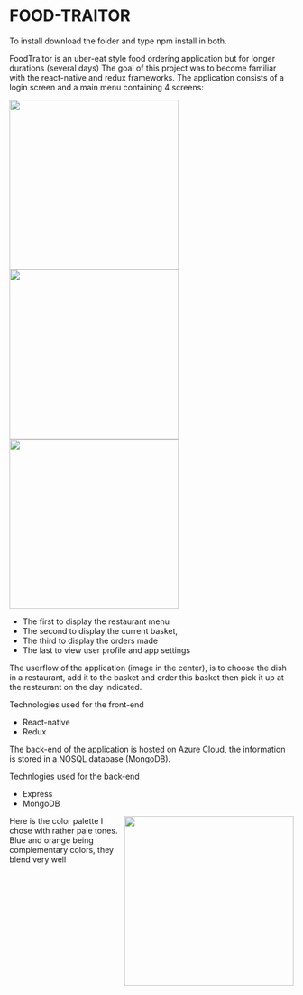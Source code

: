 # FOOD-TRAITOR

To install download the folder and type npm install in both.

FoodTraitor is an uber-eat style food ordering application but for longer durations (several days) The goal of this project was to become familiar with the react-native and redux frameworks. The application consists of a login screen and a main menu containing 4 screens:

<img src="https://user-images.githubusercontent.com/29159082/136231721-c8f7f718-d73a-45f4-b951-c76f34defe8c.png" width=300>
<img src="https://user-images.githubusercontent.com/29159082/136231739-c1781217-65fd-47af-9bba-1885394ffe2a.png" width=300>
<img src="https://user-images.githubusercontent.com/29159082/136231750-0c8d6089-ddda-44f0-b1e8-cc661158e8c6.png" width=300>



- The first to display the restaurant menu
- The second to display the current basket,
- The third to display the orders made
- The last to view user profile and app settings

The userflow of the application (image in the center), is to choose the dish in a restaurant, add it to the basket and order this basket then pick it up at the restaurant on the day indicated.

Technologies used for the front-end
- React-native
- Redux

The back-end of the application is hosted on Azure Cloud, the information is stored in a NOSQL database (MongoDB).

Technlogies used for the back-end
- Express
- MongoDB

<img src="https://user-images.githubusercontent.com/29159082/136231766-0f82fc86-b019-4525-b42c-24954a282eb5.png" width=300 align=right>
Here is the color palette I chose with rather pale tones. Blue and orange being complementary colors, they blend very well
